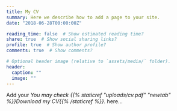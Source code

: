 ```yaml
---
title: My CV
summary: Here we describe how to add a page to your site.
date: "2018-06-28T00:00:00Z"

reading_time: false  # Show estimated reading time?
share: true  # Show social sharing links?
profile: true  # Show author profile?
comments: true  # Show comments?

# Optional header image (relative to `assets/media/` folder).
header:
  caption: ""
  image: ""
---
```


Add your *You may check {{% staticref "uploads/cv.pdf" "newtab" %}}Download my CV{{% /staticref %}}.* here...
